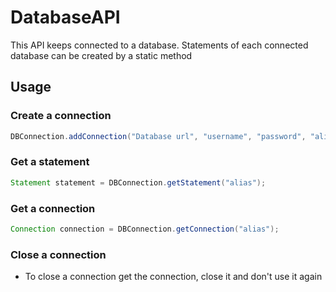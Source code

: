 # DatabaseAPI

   This API keeps connected to a database. Statements of each connected database can be created by a static method

## Usage


### Create a connection

```java
DBConnection.addConnection("Database url", "username", "password", "alias");
```

### Get a statement

```java
Statement statement = DBConnection.getStatement("alias");
```


### Get a connection

```java
Connection connection = DBConnection.getConnection("alias");
```

### Close a connection
* To close a connection get the connection, close it and don't use it again
